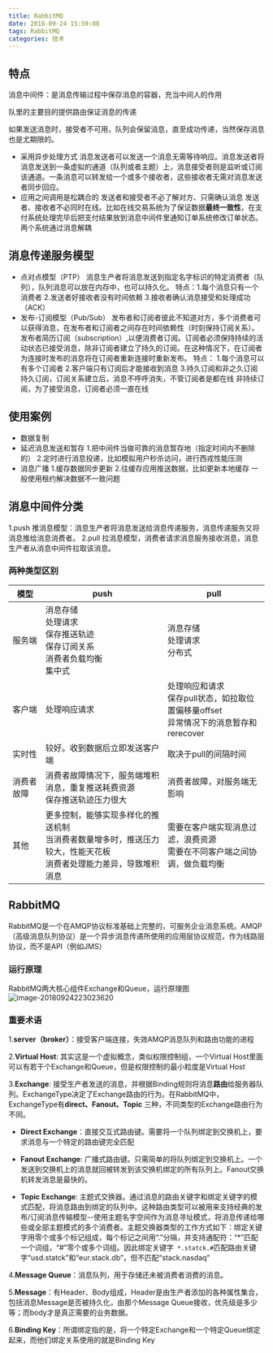 ```yaml
---
title: RabbitMQ
date: 2018-09-24 15:59:08
tags: RabbitMQ
categories: 技术
---
```




## 特点

消息中间件：是消息传输过程中保存消息的容器，充当中间人的作用

队里的主要目的提供路由保证消息的传递

如果发送消息时，接受者不可用，队列会保留消息，直至成功传递，当然保存消息也是尤期限的。

- 采用异步处理方式
  消息发送者可以发送一个消息无需等待响应。消息发送者将消息发送到一条虚拟的通道（队列或者主题）上，消息接受者则是监听或订阅该通道。一条消息可以转发给一个或多个接收者，这些接收者无需对消息发送者同步回应。
- 应用之间调用是松耦合的
  发送者和接受者不必了解对方、只需确认消息
  发送者、接收者不必同时在线。比如在线交易系统为了保证数据**最终一致性**，在支付系统处理完毕后把支付结果放到消息中间件里通知订单系统修改订单状态。两个系统通过消息解耦

## 消息传递服务模型
- 点对点模型（PTP）
  消息生产者将消息发送到指定名字标识的特定消费者（队列），队列消息可以放在内存中，也可以持久化。
  特点：1.每个消息只有一个消费者
  2.发送者好接收者没有时间依赖
  3.接收者确认消息接受和处理成功（ACK）
- 发布-订阅模型（Pub/Sub）
  发布者和订阅者彼此不知道对方，多个消费者可以获得消息，在发布者和订阅者之间存在时间依赖性（时刻保持订阅关系）。发布者简历订阅（subscription）,以便消费者订阅。订阅者必须保持持续的活动状态已接受消息，除非订阅者建立了持久的订阅。在这种情况下，在订阅者为连接时发布的消息将在订阅者重新连接时重新发布。
  特点： 1.每个消息可以有多个订阅者
  2.客户端只有订阅后才能接收到消息
  3.持久订阅和非之久订阅
  持久订阅，订阅关系建立后，消息不呼呼消失，不管订阅者是都在线
  非持续订阅，为了接受消息，订阅者必须一直在线

## 使用案例
- 数据复制
- 延迟消息发送和暂存
  1.把中间件当做可靠的消息暂存地（指定时间内不删除的）
  2.定时进行消息投递，比如模拟用户秒杀访问，进行西戎性能压测
- 消息广播
  1.缓存数据同步更新
  2.往缓存应用推送数据，比如更新本地缓存 一般使用租约解决数据不一致问题

## 消息中间件分类

1.push 推消息模型：消息生产者将消息发送给消息传递服务，消息传递服务又将消息推给消息消费者。
2.pull 拉消息模型，消费者请求消息服务接收消息，消息生产者从消息中间件拉取该消息。
### 两种类型区别

| 模型       | push                                                         | pull                                                         |
| ---------- | ------------------------------------------------------------ | ------------------------------------------------------------ |
| 服务端     | 消息存储<br />处理请求<br />保存推送轨迹<br />保存订阅关系<br />消费者负载均衡<br />集中式 | 消息存储<br />处理请求<br />分布式                           |
| 客户端     | 处理响应请求                                                 | 处理响应和请求<br />保存pull状态，如拉取位置偏移量offset<br />异常情况下的消息暂存和rerecover |
| 实时性     | 较好。收到数据后立即发送客户端                               | 取决于pull的间隔时间                                         |
| 消费者故障 | 消费者故障情况下，服务端堆积消息，重复推送耗费资源<br />保存推送轨迹压力很大 | 消费者故障，对服务端无影响                                   |
| 其他       | 更多控制，能够实现多样化的推送机制<br />当消费者数量增多时，推送压力较大，性能天花板<br />消费者处理能力差异，导致堆积消息 | 需要在客户端实现消息过滤，浪费资源<br />需要在不同客户端之间协调，做负载均衡 |

 ## RabbitMQ

RabbitMQ是一个在AMQP协议标准基础上完整的，可服务企业消息系统。AMQP（高级消息队列协议）是一个异步消息传递所使用的应用层协议规范，作为线路层协议，而不是API（例如JMS）

### 运行原理

RabbitMQ两大核心组件Exchange和Queue，运行原理图![image-20180924223023620](/var/folders/bp/cscsbss94b11pxqq51g50d680000gn/T/abnerworks.Typora/image-20180924223023620.png)

### 重要术语

1.**server（broker）**：接受客户端连接，失效AMQP消息队列和路由功能的进程

2.**Virtual Host**: 其实这是一个虚拟概念，类似权限控制组，一个Virtual Host里面可以有若干个Exchange和Queue，但是权限控制的最小粒度是Virtual Host

3.**Exchange**: 接受生产者发送的消息，并根据Binding规则将消息**路由**给服务器队列。ExchangeType决定了Exchange路由的行为。在RabbitMQ中，ExchangeType有**direct、Fanout、Topic** 三种，不同类型的Exchange路由行为不同。

- **Direct Exchange**：直接交互式路由键。需要将一个队列绑定到交换机上，要求消息与一个特定的路由键完全匹配

- **Fanout Exchange**: 广播式路由键。只需简单的将队列绑定到交换机上。一个发送到交换机上的消息就回被转发到该交换机绑定的所有队列上。Fanout交换机转发消息是最快的。

- **Topic Exchange**: 主题式交换器。通过消息的路由关键字和绑定关键字的模式匹配，将消息路由到绑定的队列中。这种路由类型可以被用来支持经典的发布/订阅消息传输模型--使用主题名字空间作为消息寻址模式，将消息传递给哪些或全部主题模式的多个消费者。主题交换器类型的工作方式如下：绑定关键字用零个或多个标记组成，每个标记之间用“.”分隔，并支持通配符：“*”匹配一个词组，“#”零个或多个词组。因此绑定关键字` *.statck.#`匹配路由关键字“usd.statck”和“eur.stack.db”，但不匹配“stack.nasdaq”

4.**Message Queue**：消息队列，用于存储还未被消费者消费的消息。

5.**Message**：有Header、Body组成，Header是由生产者添加的各种属性集合，包括消息Message是否被持久化，由那个Message Queue接收，优先级是多少等；而body才是真正需要的业务数据。

6.**Binding Key**：所谓绑定指的是，将一个特定Exchange和一个特定Queue绑定起来，而他们绑定关系使用的就是Binding Key